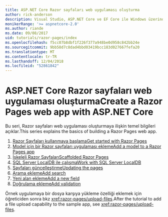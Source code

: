 ```yaml
---
title: ASP.NET Core Razor sayfaları web uygulaması oluşturma
author: rick-anderson
description: Visual Studio, ASP.NET Core ve EF Core ile Windows üzerinde Razor sayfaları web uygulaması oluşturun.
monikerRange: '>= aspnetcore-2.0'
ms.author: riande
ms.date: 09/08/2017
uid: tutorials/razor-pages/index
ms.openlocfilehash: f5cc07b8dbf1f226f377a948be0d958c842bb24e
ms.sourcegitcommit: 9bb58d7c8dad4bbd03419bcc183d027667fefa20
ms.translationtype: MT
ms.contentlocale: tr-TR
ms.lasthandoff: 12/04/2018
ms.locfileid: "52861842"
---
```

# <a name="create-a-razor-pages-web-app-with-aspnet-core"></a><span data-ttu-id="94ee7-103">ASP.NET Core Razor sayfaları web uygulaması oluşturma</span><span class="sxs-lookup"><span data-stu-id="94ee7-103">Create a Razor Pages web app with ASP.NET Core</span></span>

<span data-ttu-id="94ee7-104">Bu seri, Razor sayfaları web uygulaması oluşturmaya ilişkin temel bilgileri açıklar.</span><span class="sxs-lookup"><span data-stu-id="94ee7-104">This series explains the basics of building a Razor Pages web app.</span></span>

1. [<span data-ttu-id="94ee7-105">Razor Sayfaları kullanmaya başlama</span><span class="sxs-lookup"><span data-stu-id="94ee7-105">Get started with Razor Pages</span></span>](xref:tutorials/razor-pages/razor-pages-start)
1. [<span data-ttu-id="94ee7-106">Model için bir Razor sayfaları uygulaması ekleme</span><span class="sxs-lookup"><span data-stu-id="94ee7-106">Add a model to a Razor Pages app</span></span>](xref:tutorials/razor-pages/model)
1. [<span data-ttu-id="94ee7-107">İskeleli Razor Sayfaları</span><span class="sxs-lookup"><span data-stu-id="94ee7-107">Scaffolded Razor Pages</span></span>](xref:tutorials/razor-pages/page)
1. [<span data-ttu-id="94ee7-108">SQL Server LocalDB ile çalışma</span><span class="sxs-lookup"><span data-stu-id="94ee7-108">Work with SQL Server LocalDB</span></span>](xref:tutorials/razor-pages/sql)
1. [<span data-ttu-id="94ee7-109">Sayfaları güncelleştirme</span><span class="sxs-lookup"><span data-stu-id="94ee7-109">Updating the pages</span></span>](xref:tutorials/razor-pages/da1)
1. [<span data-ttu-id="94ee7-110">Arama ekleme</span><span class="sxs-lookup"><span data-stu-id="94ee7-110">Add search</span></span>](xref:tutorials/razor-pages/search)
1. [<span data-ttu-id="94ee7-111">Yeni alan ekleme</span><span class="sxs-lookup"><span data-stu-id="94ee7-111">Add a new field</span></span>](xref:tutorials/razor-pages/new-field)
1. [<span data-ttu-id="94ee7-112">Doğrulama ekleme</span><span class="sxs-lookup"><span data-stu-id="94ee7-112">Add validation</span></span>](xref:tutorials/razor-pages/validation)

<span data-ttu-id="94ee7-113">Örnek uygulamaya bir dosya karşıya yükleme özelliği eklemek için öğreticiden sonra bkz <xref:razor-pages/upload-files>.</span><span class="sxs-lookup"><span data-stu-id="94ee7-113">After the tutorial to add a file upload capability to the sample app, see <xref:razor-pages/upload-files>.</span></span>